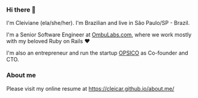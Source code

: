 ### Hi there 👋

I'm Cleiviane (ela/she/her). I'm Brazilian and live in São Paulo/SP - Brazil.

I'm a Senior Software Engineer at [OmbuLabs.com](http://www.ombulabs.com), where we work mostly with my beloved Ruby on Rails ❤️

I'm also an entrepreneur and run the startup [OPSICO](http://www.opsicoapp.com) as Co-founder and CTO.


### About me

Please visit my online resume at https://cleicar.github.io/about.me/